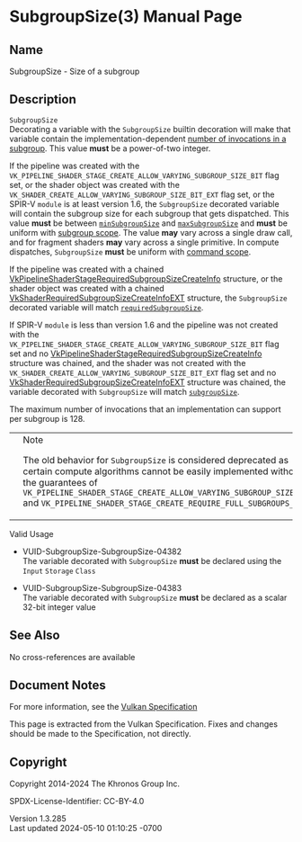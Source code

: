 # SubgroupSize(3) Manual Page

## Name

SubgroupSize - Size of a subgroup



## <a href="#_description" class="anchor"></a>Description

`SubgroupSize`  
Decorating a variable with the `SubgroupSize` builtin decoration will
make that variable contain the implementation-dependent <a
href="https://registry.khronos.org/vulkan/specs/1.3-extensions/html/vkspec.html#limits-subgroup-size"
target="_blank" rel="noopener">number of invocations in a subgroup</a>.
This value **must** be a power-of-two integer.

If the pipeline was created with the
`VK_PIPELINE_SHADER_STAGE_CREATE_ALLOW_VARYING_SUBGROUP_SIZE_BIT` flag
set, or the shader object was created with the
`VK_SHADER_CREATE_ALLOW_VARYING_SUBGROUP_SIZE_BIT_EXT` flag set, or the
SPIR-V `module` is at least version 1.6, the `SubgroupSize` decorated
variable will contain the subgroup size for each subgroup that gets
dispatched. This value **must** be between <a
href="https://registry.khronos.org/vulkan/specs/1.3-extensions/html/vkspec.html#limits-minSubgroupSize"
target="_blank" rel="noopener"><code>minSubgroupSize</code></a> and <a
href="https://registry.khronos.org/vulkan/specs/1.3-extensions/html/vkspec.html#limits-maxSubgroupSize"
target="_blank" rel="noopener"><code>maxSubgroupSize</code></a> and
**must** be uniform with <a
href="https://registry.khronos.org/vulkan/specs/1.3-extensions/html/vkspec.html#shaders-scope-subgroup"
target="_blank" rel="noopener">subgroup scope</a>. The value **may**
vary across a single draw call, and for fragment shaders **may** vary
across a single primitive. In compute dispatches, `SubgroupSize`
**must** be uniform with <a
href="https://registry.khronos.org/vulkan/specs/1.3-extensions/html/vkspec.html#shaders-scope-command"
target="_blank" rel="noopener">command scope</a>.

If the pipeline was created with a chained
[VkPipelineShaderStageRequiredSubgroupSizeCreateInfo](https://registry.khronos.org/vulkan/specs/1.3-extensions/man/html/VkPipelineShaderStageRequiredSubgroupSizeCreateInfo.html)
structure, or the shader object was created with a chained
[VkShaderRequiredSubgroupSizeCreateInfoEXT](https://registry.khronos.org/vulkan/specs/1.3-extensions/man/html/VkShaderRequiredSubgroupSizeCreateInfoEXT.html)
structure, the `SubgroupSize` decorated variable will match <a
href="https://registry.khronos.org/vulkan/specs/1.3-extensions/html/vkspec.html#pipelines-required-subgroup-size"
target="_blank" rel="noopener"><code>requiredSubgroupSize</code></a>.

If SPIR-V `module` is less than version 1.6 and the pipeline was not
created with the
`VK_PIPELINE_SHADER_STAGE_CREATE_ALLOW_VARYING_SUBGROUP_SIZE_BIT` flag
set and no
[VkPipelineShaderStageRequiredSubgroupSizeCreateInfo](https://registry.khronos.org/vulkan/specs/1.3-extensions/man/html/VkPipelineShaderStageRequiredSubgroupSizeCreateInfo.html)
structure was chained, and the shader was not created with the
`VK_SHADER_CREATE_ALLOW_VARYING_SUBGROUP_SIZE_BIT_EXT` flag set and no
[VkShaderRequiredSubgroupSizeCreateInfoEXT](https://registry.khronos.org/vulkan/specs/1.3-extensions/man/html/VkShaderRequiredSubgroupSizeCreateInfoEXT.html)
structure was chained, the variable decorated with `SubgroupSize` will
match <a
href="https://registry.khronos.org/vulkan/specs/1.3-extensions/html/vkspec.html#limits-subgroup-size"
target="_blank" rel="noopener"><code>subgroupSize</code></a>.

The maximum number of invocations that an implementation can support per
subgroup is 128.

<table>
<colgroup>
<col style="width: 50%" />
<col style="width: 50%" />
</colgroup>
<tbody>
<tr class="odd">
<td class="icon"><em></em></td>
<td class="content">Note
<p>The old behavior for <code>SubgroupSize</code> is considered
deprecated as certain compute algorithms cannot be easily implemented
without the guarantees of
<code>VK_PIPELINE_SHADER_STAGE_CREATE_ALLOW_VARYING_SUBGROUP_SIZE_BIT</code>
and
<code>VK_PIPELINE_SHADER_STAGE_CREATE_REQUIRE_FULL_SUBGROUPS_BIT</code>.</p></td>
</tr>
</tbody>
</table>

Valid Usage

- <a href="#VUID-SubgroupSize-SubgroupSize-04382"
  id="VUID-SubgroupSize-SubgroupSize-04382"></a>
  VUID-SubgroupSize-SubgroupSize-04382  
  The variable decorated with `SubgroupSize` **must** be declared using
  the `Input` `Storage` `Class`

- <a href="#VUID-SubgroupSize-SubgroupSize-04383"
  id="VUID-SubgroupSize-SubgroupSize-04383"></a>
  VUID-SubgroupSize-SubgroupSize-04383  
  The variable decorated with `SubgroupSize` **must** be declared as a
  scalar 32-bit integer value

## <a href="#_see_also" class="anchor"></a>See Also

No cross-references are available

## <a href="#_document_notes" class="anchor"></a>Document Notes

For more information, see the <a
href="https://registry.khronos.org/vulkan/specs/1.3-extensions/html/vkspec.html#SubgroupSize"
target="_blank" rel="noopener">Vulkan Specification</a>

This page is extracted from the Vulkan Specification. Fixes and changes
should be made to the Specification, not directly.

## <a href="#_copyright" class="anchor"></a>Copyright

Copyright 2014-2024 The Khronos Group Inc.

SPDX-License-Identifier: CC-BY-4.0

Version 1.3.285  
Last updated 2024-05-10 01:10:25 -0700

